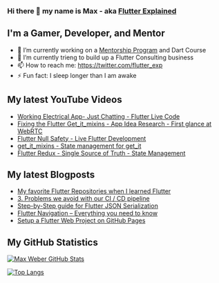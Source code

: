### Hi there 👋 my name is Max - aka [Flutter Explained](https://flutter-explained.dev)

## I'm a Gamer, Developer, and Mentor
- 🔭 I’m currently working on a [Mentorship Program](https://gumroad.com/l/ydgtfV) and Dart Course
- 🌱 I’m currently trieng to build up a Flutter Consulting business
- 📫 How to reach me: https://twitter.com/flutter_exp
- ⚡ Fun fact: I sleep longer than I am awake

## My latest YouTube Videos
<!-- YOUTUBE:START -->
- [Working Electrical App- Just Chatting - Flutter Live Code](https://www.youtube.com/watch?v=VqepK3GbMcw)
- [Fixing the Flutter Get_it_mixins - App Idea Research - First glance at WebRTC](https://www.youtube.com/watch?v=otth4ML_9_U)
- [Flutter Null Safety - Live Flutter Development](https://www.youtube.com/watch?v=gBF43NkBlg0)
- [get_it_mixins - State management for get_it](https://www.youtube.com/watch?v=xwGFGO2PZZo)
- [Flutter Redux - Single Source of Truth - State Management](https://www.youtube.com/watch?v=60_2HlagOzg)
<!-- YOUTUBE:END -->

## My latest Blogposts
<!-- BLOG-POST-LIST:START -->
- [My favorite Flutter Repositories when I learned Flutter](https://flutter-explained.dev/blog/flutter-repository-list/)
- [3. Problems we avoid with our CI / CD pipeline](https://flutter-explained.dev/blog/ci-cd-setup-codemagic/)
- [Step-by-Step guide for Flutter JSON Serialization](https://flutter-explained.dev/blog/flutter-json-serialization/)
- [Flutter Navigation – Everything you need to know](https://flutter-explained.dev/blog/three-ways-to-handle-flutter-navigation/)
- [Setup a Flutter Web Project on GitHub Pages](https://flutter-explained.dev/blog/setup-a-flutter-web-project-on-github-pages/)
<!-- BLOG-POST-LIST:END -->

## My GitHub Statistics
[![Max Weber GitHub Stats](https://github-readme-stats.vercel.app/api?username=md-weber&show_icons=true&theme=onedark)](https://github.com/anuraghazra/github-readme-stats)

[![Top Langs](https://github-readme-stats.vercel.app/api/top-langs/?username=md-weber)](https://github.com/anuraghazra/github-readme-stats)
